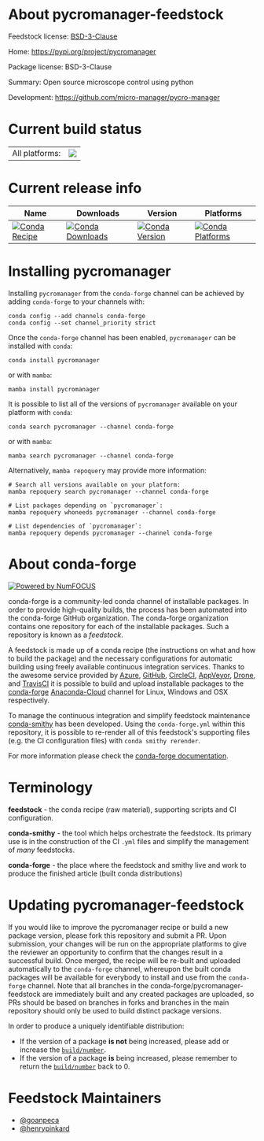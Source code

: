 About pycromanager-feedstock
============================

Feedstock license: [BSD-3-Clause](https://github.com/conda-forge/pycromanager-feedstock/blob/main/LICENSE.txt)

Home: https://pypi.org/project/pycromanager

Package license: BSD-3-Clause

Summary: Open source microscope control using python

Development: https://github.com/micro-manager/pycro-manager

Current build status
====================


<table><tr><td>All platforms:</td>
    <td>
      <a href="https://dev.azure.com/conda-forge/feedstock-builds/_build/latest?definitionId=16616&branchName=main">
        <img src="https://dev.azure.com/conda-forge/feedstock-builds/_apis/build/status/pycromanager-feedstock?branchName=main">
      </a>
    </td>
  </tr>
</table>

Current release info
====================

| Name | Downloads | Version | Platforms |
| --- | --- | --- | --- |
| [![Conda Recipe](https://img.shields.io/badge/recipe-pycromanager-green.svg)](https://anaconda.org/conda-forge/pycromanager) | [![Conda Downloads](https://img.shields.io/conda/dn/conda-forge/pycromanager.svg)](https://anaconda.org/conda-forge/pycromanager) | [![Conda Version](https://img.shields.io/conda/vn/conda-forge/pycromanager.svg)](https://anaconda.org/conda-forge/pycromanager) | [![Conda Platforms](https://img.shields.io/conda/pn/conda-forge/pycromanager.svg)](https://anaconda.org/conda-forge/pycromanager) |

Installing pycromanager
=======================

Installing `pycromanager` from the `conda-forge` channel can be achieved by adding `conda-forge` to your channels with:

```
conda config --add channels conda-forge
conda config --set channel_priority strict
```

Once the `conda-forge` channel has been enabled, `pycromanager` can be installed with `conda`:

```
conda install pycromanager
```

or with `mamba`:

```
mamba install pycromanager
```

It is possible to list all of the versions of `pycromanager` available on your platform with `conda`:

```
conda search pycromanager --channel conda-forge
```

or with `mamba`:

```
mamba search pycromanager --channel conda-forge
```

Alternatively, `mamba repoquery` may provide more information:

```
# Search all versions available on your platform:
mamba repoquery search pycromanager --channel conda-forge

# List packages depending on `pycromanager`:
mamba repoquery whoneeds pycromanager --channel conda-forge

# List dependencies of `pycromanager`:
mamba repoquery depends pycromanager --channel conda-forge
```


About conda-forge
=================

[![Powered by
NumFOCUS](https://img.shields.io/badge/powered%20by-NumFOCUS-orange.svg?style=flat&colorA=E1523D&colorB=007D8A)](https://numfocus.org)

conda-forge is a community-led conda channel of installable packages.
In order to provide high-quality builds, the process has been automated into the
conda-forge GitHub organization. The conda-forge organization contains one repository
for each of the installable packages. Such a repository is known as a *feedstock*.

A feedstock is made up of a conda recipe (the instructions on what and how to build
the package) and the necessary configurations for automatic building using freely
available continuous integration services. Thanks to the awesome service provided by
[Azure](https://azure.microsoft.com/en-us/services/devops/), [GitHub](https://github.com/),
[CircleCI](https://circleci.com/), [AppVeyor](https://www.appveyor.com/),
[Drone](https://cloud.drone.io/welcome), and [TravisCI](https://travis-ci.com/)
it is possible to build and upload installable packages to the
[conda-forge](https://anaconda.org/conda-forge) [Anaconda-Cloud](https://anaconda.org/)
channel for Linux, Windows and OSX respectively.

To manage the continuous integration and simplify feedstock maintenance
[conda-smithy](https://github.com/conda-forge/conda-smithy) has been developed.
Using the ``conda-forge.yml`` within this repository, it is possible to re-render all of
this feedstock's supporting files (e.g. the CI configuration files) with ``conda smithy rerender``.

For more information please check the [conda-forge documentation](https://conda-forge.org/docs/).

Terminology
===========

**feedstock** - the conda recipe (raw material), supporting scripts and CI configuration.

**conda-smithy** - the tool which helps orchestrate the feedstock.
                   Its primary use is in the construction of the CI ``.yml`` files
                   and simplify the management of *many* feedstocks.

**conda-forge** - the place where the feedstock and smithy live and work to
                  produce the finished article (built conda distributions)


Updating pycromanager-feedstock
===============================

If you would like to improve the pycromanager recipe or build a new
package version, please fork this repository and submit a PR. Upon submission,
your changes will be run on the appropriate platforms to give the reviewer an
opportunity to confirm that the changes result in a successful build. Once
merged, the recipe will be re-built and uploaded automatically to the
`conda-forge` channel, whereupon the built conda packages will be available for
everybody to install and use from the `conda-forge` channel.
Note that all branches in the conda-forge/pycromanager-feedstock are
immediately built and any created packages are uploaded, so PRs should be based
on branches in forks and branches in the main repository should only be used to
build distinct package versions.

In order to produce a uniquely identifiable distribution:
 * If the version of a package **is not** being increased, please add or increase
   the [``build/number``](https://docs.conda.io/projects/conda-build/en/latest/resources/define-metadata.html#build-number-and-string).
 * If the version of a package **is** being increased, please remember to return
   the [``build/number``](https://docs.conda.io/projects/conda-build/en/latest/resources/define-metadata.html#build-number-and-string)
   back to 0.

Feedstock Maintainers
=====================

* [@goanpeca](https://github.com/goanpeca/)
* [@henrypinkard](https://github.com/henrypinkard/)

